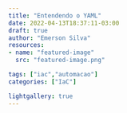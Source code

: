 ```yaml
---
title: "Entendendo o YAML"
date: 2022-04-13T18:37:11-03:00
draft: true
author: "Emerson Silva"
resources:
- name: "featured-image"
  src: "featured-image.png"

tags: ["iac","automacao"]
categories: ["IaC"]

lightgallery: true
---
```


